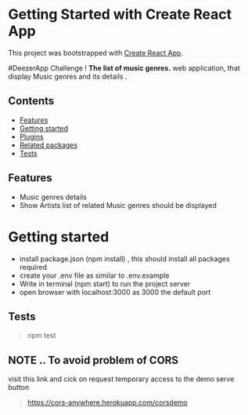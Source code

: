 # Getting Started with Create React App

This project was bootstrapped with [Create React App](https://github.com/facebook/create-react-app).

#DeezerApp Challenge !
 **The list of music genres.** web application, that display Music genres and its details .

## Contents

- [Features](#features)
- [Getting started](#getting-started)
- [Plugins](#plugins)
- [Related packages](#related-packages)
- [Tests](#tests)

## Features

- Music genres details
- Show Artists list of related Music genres should be displayed

 # Getting started
- install package.json (npm install) , this should install all packages required
- create your .env file as similar to .env.example
- Write in terminal (npm start) to run the project server 
- open browser with localhost:3000 as 3000 the default port


## Tests

> npm test

 ## NOTE .. To avoid problem of CORS 

visit this link and cick on request temporary access to the demo serve button

> https://cors-anywhere.herokuapp.com/corsdemo

